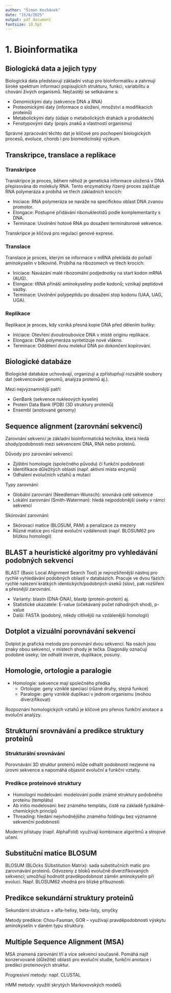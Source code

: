 ```yaml
---
author: "Šimon Kochánek"
date: "15/6/2025"
output: pdf_document
fontsize: 10.5pt
---
```


<style type="text/css">
  body{
    font-size: 10.5pt;
  }
</style>

# 1. Bioinformatika

## Biologická data a jejich typy

Biologická data představují základní vstup pro bioinformatiku a zahrnují široké spektrum informací popisujících strukturu, funkci, variabilitu a chování živých organismů. Nejčastěji se setkáváme s:

- Genomickými daty (sekvence DNA a RNA)
- Proteomickými daty (informace o složení, množství a modifikacích proteinů)
- Metabolickými daty (údaje o metabolických drahách a produktech)
- Fenotypovými daty (popis znaků a vlastností organismu)

Správné zpracování těchto dat je klíčové pro pochopení biologických procesů, evoluce, chorob i pro biomedicínský výzkum.

## Transkripce, translace a replikace

### Transkripce

Transkripce je proces, během něhož je genetická informace uložená v DNA přepisována do molekuly RNA. Tento enzymaticky řízený proces zajišťuje RNA polymeráza a probíhá ve třech základních krocích:

- Iniciace: RNA polymeráza se naváže na specifickou oblast DNA zvanou promotor.
- Elongace: Postupné přidávání ribonukleotidů podle komplementarity s DNA.
- Terminace: Uvolnění hotové RNA po dosažení terminátorové sekvence.

Transkripce je klíčová pro regulaci genové exprese.

### Translace

Translace je proces, kterým se informace v mRNA překládá do pořadí aminokyselin v bílkovině. Probíhá na ribozomech ve třech krocích:

- Iniciace: Navázání malé ribozomální podjednotky na start kodon mRNA (AUG).
- Elongace: tRNA přináší aminokyseliny podle kodonů; vznikají peptidové vazby.
- Terminace: Uvolnění polypeptidu po dosažení stop kodonu (UAA, UAG, UGA).

### Replikace

Replikace je proces, kdy vzniká přesná kopie DNA před dělením buňky:

- Iniciace: Otevření dvoušroubovice DNA v místě originu replikace.
- Elongace: DNA polymeráza syntetizuje nové vlákno.
- Terminace: Oddělení dvou molekul DNA po dokončení kopírování.

  

  


## Biologické databáze

Biologické databáze uchovávají, organizují a zpřístupňují rozsáhlé soubory dat (sekvencování genomů, analýza proteinů aj.). 

Mezi nejvýznamnější patří:

- GenBank (sekvence nukleových kyselin)
- Protein Data Bank (PDB) (3D struktury proteinů)
- Ensembl (anotované genomy)

## Sequence alignment (zarovnání sekvencí)

Zarovnání sekvencí je základní bioinformatická technika, která hledá shody/podobnosti mezi sekvencemi DNA, RNA nebo proteinů.

Důvody pro zarovnání sekvencí:
- Zjištění homologie (společného původu) či funkční podobnosti
- Identifikace důležitých oblastí (např. aktivní místa enzymů)
- Odhalení evolučních vztahů a mutací

Typy zarovnání:
- Globální zarovnání (Needleman-Wunsch): srovnává celé sekvence
- Lokální zarovnání (Smith-Waterman): hledá nejpodobnější úseky v rámci sekvencí

Skórování zarovnání:
- Skórovací matice (BLOSUM, PAM) a penalizace za mezery
- Různé matice pro různé evoluční vzdálenosti (např. BLOSUM62 pro blízkou homologii)

## BLAST a heuristické algoritmy pro vyhledávání podobných sekvencí

BLAST (Basic Local Alignment Search Tool) je nejrozšířenější nástroj pro rychlé vyhledávání podobných oblastí v databázích. Pracuje ve dvou fázích: rychlé nalezení krátkých identických/podobných úseků (slov), pak rozšíření a přesnější zarovnání.

- Varianty: blastn (DNA-DNA), blastp (protein-protein) aj.
- Statistické ukazatele: E-value (očekávaný počet náhodných shod), p-value
- Další: FASTA (podobný, někdy citlivější na vzdálenější homologii)

## Dotplot a vizuální porovnávání sekvencí

Dotplot je grafická metoda pro porovnání dvou sekvencí. Na osách jsou znaky obou sekvencí, v místech shody je tečka. Diagonály označují podobné úseky; lze odhalit inverze, duplikace, posuny.

  

  

## Homologie, ortologie a paralogie

- Homologie: sekvence mají společného předka
    - Ortologie: geny vzniklé speciací (různé druhy, stejná funkce)
    - Paralogie: geny vzniklé duplikací v jednom organismu (mohou diverzifikovat)

Rozpoznání homologických vztahů je klíčové pro přenos funkční anotace a evoluční analýzy.

## Strukturní srovnávání a predikce struktury proteinů

### Strukturální srovnávání

Porovnávání 3D struktur proteinů může odhalit podobnosti nezjevné na úrovni sekvence a napomáhá objasnit evoluční a funkční vztahy.

### Predikce proteinové struktury

- Homologní modelování: modelování podle známé struktury podobného proteinu (templátu)
- Ab initio modelování: bez známého templátu, čistě na základě fyzikálně-chemických principů
- Threading: hledání nejvhodnějšího známého foldingu bez významné sekvenční podobnosti

Moderní přístupy (např. AlphaFold) využívají kombinace algoritmů a strojové učení.

## Substituční matice BLOSUM

BLOSUM (BLOcks SUbstitution Matrix): sada substitučních matic pro zarovnávání proteinů. Odvozeny z bloků evolučně diverzifikovaných sekvencí; umožňují hodnotit pravděpodobnost záměn aminokyselin při evoluci. Např. BLOSUM62 vhodná pro blízké příbuznosti.

## Predikce sekundární struktury proteinů

Sekundární struktura = alfa-helixy, beta-listy, smyčky

Metody predikce: Chou-Fasman, GOR – využívají pravděpodobnosti výskytu aminokyselin v daném typu struktury.

## Multiple Sequence Alignment (MSA)

MSA znamená zarovnání tří a více sekvencí současně. Pomáhá najít konzervované (důležité) oblasti pro evoluční studie, funkční anotace i predikci proteinových struktur.

Progresivní metody: např. CLUSTAL

HMM metody: využití skrytých Markovovských modelů